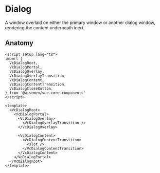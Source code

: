 # Dialog

A window overlaid on either the primary window or another dialog window, rendering the content underneath inert.

<ComponentPreview name="dialog/examples/main" />

## Anatomy

```vue
<script setup lang="ts">
import {
  VcDialogRoot,
  VcDialogPortal,
  VcDialogOverlay,
  VcDialogOverlayTransition,
  VcDialogContent,
  VcDialogContentTransition,
  VcDialogCloseButton,
} from '@wisemen/vue-core-components'
</script>

<template>
  <VcDialogRoot>
    <VcDialogPortal>
      <VcDialogOverlay>
        <VcDialogOverlayTransition />
      </VcDialogOverlay>

      <VcDialogContent>
        <VcDialogContentTransition>
          <slot />
        </VcDialogContentTransition>
      </VcDialogContent>
    </VcDialogPortal>
  </VcDialogRoot>
</template>
```

<!-- @include: ./dialog-meta.md -->